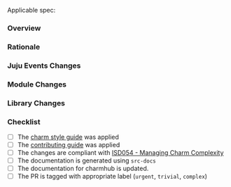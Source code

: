 Applicable spec: <link>

### Overview

<!-- A high level overview of the change -->

### Rationale

<!-- The reason the change is needed -->

### Juju Events Changes

<!-- Any changes to the juju events being observed (newly added, significantly modified or deleted) -->

### Module Changes

<!-- Any high level changes to modules and why (Service, Observer, helper) -->

### Library Changes

<!-- Any changes to charm libraries -->

### Checklist

- [ ] The [charm style guide](https://juju.is/docs/sdk/styleguide) was applied
- [ ] The [contributing guide](https://github.com/canonical/is-charms-contributing-guide) was applied
- [ ] The changes are compliant with [ISD054 - Managing Charm Complexity](https://discourse.charmhub.io/t/specification-isd014-managing-charm-complexity/11619)
- [ ] The documentation is generated using `src-docs`
- [ ] The documentation for charmhub is updated.
- [ ] The PR is tagged with appropriate label (`urgent`, `trivial`, `complex`)

<!-- Explanation for any unchecked items above -->